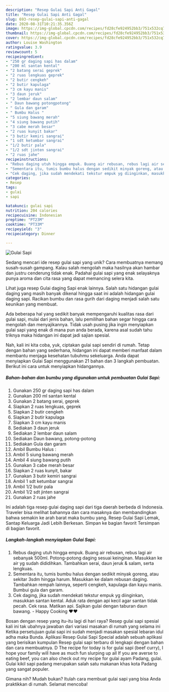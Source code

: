 ```yaml
---
description: "Resep Gulai Sapi Anti Gagal"
title: "Resep Gulai Sapi Anti Gagal"
slug: 693-resep-gulai-sapi-anti-gagal
date: 2020-08-31T10:21:35.356Z
image: https://img-global.cpcdn.com/recipes/fd28cfe924952bb3/751x532cq70/gulai-sapi-foto-resep-utama.jpg
thumbnail: https://img-global.cpcdn.com/recipes/fd28cfe924952bb3/751x532cq70/gulai-sapi-foto-resep-utama.jpg
cover: https://img-global.cpcdn.com/recipes/fd28cfe924952bb3/751x532cq70/gulai-sapi-foto-resep-utama.jpg
author: Louise Washington
ratingvalue: 3.9
reviewcount: 5
recipeingredient:
- "250 gr daging sapi has dalam"
- "200 ml santan kental"
- "2 batang serai geprek"
- "2 ruas lengkuas geprek"
- "2 butir cengkeh"
- "2 butir kapulaga"
- "3 cm kayu manis"
- "3 daun jeruk"
- "2 lembar daun salam"
- " Daun bawang potongpotong"
- " Gula dan garam"
- " Bumbu Halus "
- "5 siung bawang merah"
- "4 siung bawang putih"
- "3 cabe merah besar"
- "2 ruas kunyit bakar"
- "3 butir kemiri sangrai"
- "1 sdt ketumbar sangrai"
- "1/2 butir pala"
- "1/2 sdt jinten sangrai"
- "2 ruas jahe"
recipeinstructions:
- "Rebus daging utuh hingga empuk. Buang air rebusan, rebus lagi air sebanyak 500ml. Potong-potong daging sesuai keinginan. Masukkan ke air yg sudah dididihkan. Tambahkan serai, daun jeruk &amp; salam, serta lengkuas."
- "Sementara itu, tumis bumbu halus dengan sedikit minyak goreng, atau sekitar 3sdm hingga harum. Masukkan ke dalam rebusan daging. Tambahkan rempah lainnya, seperti cengkeh, kapulaga dan kayu manis. Bumbui gula dan garam."
- "Cek daging, jika sudah mendekati tekstur empuk yg diinginkan, masukkan santan kental. Aduk rata dengan api kecil agar santan tidak pecah. Cek rasa. Matikan api. Sajikan gulai dengan taburan daun bawang. Happy Cooking ❤❤"
categories:
- Resep
tags:
- gulai
- sapi

katakunci: gulai sapi 
nutrition: 204 calories
recipecuisine: Indonesian
preptime: "PT23M"
cooktime: "PT33M"
recipeyield: "3"
recipecategory: Dinner

---
```



![Gulai Sapi](https://img-global.cpcdn.com/recipes/fd28cfe924952bb3/751x532cq70/gulai-sapi-foto-resep-utama.jpg)

Sedang mencari ide resep gulai sapi yang unik? Cara membuatnya memang susah-susah gampang. Kalau salah mengolah maka hasilnya akan hambar dan justru cenderung tidak enak. Padahal gulai sapi yang enak selayaknya punya aroma dan cita rasa yang dapat memancing selera kita.

Lihat juga resep Gulai daging Sapi enak lainnya. Salah satu hidangan gulai daging yang masih banyak dikenal hingga saat ini adalah hidangan gulai daging sapi. Racikan bumbu dan rasa gurih dari daging menjadi salah satu keunikan yang membuat.

Ada beberapa hal yang sedikit banyak mempengaruhi kualitas rasa dari gulai sapi, mulai dari jenis bahan, lalu pemilihan bahan segar hingga cara mengolah dan menyajikannya. Tidak usah pusing jika ingin menyiapkan gulai sapi yang enak di mana pun anda berada, karena asal sudah tahu triknya maka hidangan ini dapat jadi sajian spesial.


Nah, kali ini kita coba, yuk, ciptakan gulai sapi sendiri di rumah. Tetap dengan bahan yang sederhana, hidangan ini dapat memberi manfaat dalam membantu menjaga kesehatan tubuhmu sekeluarga. Anda dapat menyiapkan Gulai Sapi menggunakan 21 bahan dan 3 langkah pembuatan. Berikut ini cara untuk menyiapkan hidangannya.

<!--inarticleads1-->

##### Bahan-bahan dan bumbu yang digunakan untuk pembuatan Gulai Sapi:

1. Gunakan 250 gr daging sapi has dalam
1. Gunakan 200 ml santan kental
1. Gunakan 2 batang serai, geprek
1. Siapkan 2 ruas lengkuas, geprek
1. Siapkan 2 butir cengkeh
1. Siapkan 2 butir kapulaga
1. Siapkan 3 cm kayu manis
1. Sediakan 3 daun jeruk
1. Sediakan 2 lembar daun salam
1. Sediakan  Daun bawang, potong-potong
1. Sediakan  Gula dan garam
1. Ambil  Bumbu Halus :
1. Ambil 5 siung bawang merah
1. Ambil 4 siung bawang putih
1. Gunakan 3 cabe merah besar
1. Siapkan 2 ruas kunyit, bakar
1. Gunakan 3 butir kemiri sangrai
1. Ambil 1 sdt ketumbar sangrai
1. Ambil 1/2 butir pala
1. Ambil 1/2 sdt jinten sangrai
1. Gunakan 2 ruas jahe


Ini adalah tiga resep gulai daging sapi dari tiga daerah berbeda di Indonesia. Traveler bisa melihat bahannya dan cara masaknya dan membandingkan bahwa semakin ke arah barat maka bumbu yang. Resep Gulai Sapi Lemak, Santap Keluarga Jadi Lebih Berkesan. Simpan ke bagian favorit Tersimpan di bagian favorit. 

<!--inarticleads2-->

##### Langkah-langkah menyiapkan Gulai Sapi:

1. Rebus daging utuh hingga empuk. Buang air rebusan, rebus lagi air sebanyak 500ml. Potong-potong daging sesuai keinginan. Masukkan ke air yg sudah dididihkan. Tambahkan serai, daun jeruk &amp; salam, serta lengkuas.
1. Sementara itu, tumis bumbu halus dengan sedikit minyak goreng, atau sekitar 3sdm hingga harum. Masukkan ke dalam rebusan daging. Tambahkan rempah lainnya, seperti cengkeh, kapulaga dan kayu manis. Bumbui gula dan garam.
1. Cek daging, jika sudah mendekati tekstur empuk yg diinginkan, masukkan santan kental. Aduk rata dengan api kecil agar santan tidak pecah. Cek rasa. Matikan api. Sajikan gulai dengan taburan daun bawang. - Happy Cooking ❤❤


Bosan dengan resep yang itu-itu lagi di hari raya? Resep gulai sapi spesial kali ini tak ubahnya jawaban dari variasi masakan di rumah yang selama ini Ketika persetujuan gulai sapi ini sudah menjadi masakan spesial lebaran idul adha maka Bunda. Aplikasi Resep Gulai Sapi Special adalah sebuah aplikasi yang berisikan kumpulan Resep gulai sapi terbaru di lengkapi dengan bahan dan cara membuatnya. D The recipe for today is for gulai sapi (beef curry), I hope your family will have as much fun slurping up all If you are averse to eating beef, you can also check out my recipe for gulai ayam Padang, gulai. Gulai kikil sapi padang merupakan salah satu makanan khas kota Padang yang sangat populer. 

Gimana nih? Mudah bukan? Itulah cara membuat gulai sapi yang bisa Anda praktikkan di rumah. Selamat mencoba!
